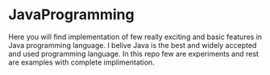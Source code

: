 # JavaProgramming

Here you will find implementation of few really exciting and basic features in Java programming language. I belive Java is the best and widely accepted and used programming language. In this repo few are experiments and rest are examples with complete implimentation.
